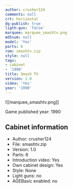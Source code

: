 ```yaml
---
author: crusher124
comments: null
crt: horizontal
dg-publish: true
ligth-gun: 'false'
marquee: marquee_smashtv.png
md5sum: null
model: 'Yes'
parts: 6
rom: smashtv.zip
style: null
tags:
- cabinet
- '1990'
title: Smash TV
version: 1.0
video: 'Yes'
year: '1990'
---
```


![[marquee_smashtv.png]]

Game published year: 1990

## Cabinet information

- Author: crusher124
- File: smashtv.zip
- Version: 1.0
- Parts: 6
- Introduction video: Yes
- Own cabinet design: Yes
- Style: None
- Light guns: no
- AGEBasic enabled: no

